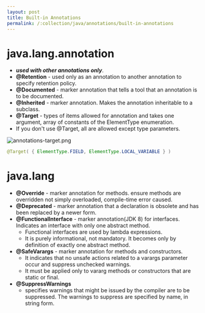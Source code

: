 ```yaml
---
layout: post
title: Built-in Annotations
permalink: /:collection/java/annotations/built-in-annotations
---
```


# java.lang.annotation
* ***used with other annotations only***.
* **@Retention** - used only as an annotation to another annotation to specify retention policy.
* **@Documented** - marker annotation that tells a tool that an annotation is to be documented. 
* **@Inherited** - marker annotation. Makes the annotation inheritable to a subclass.
* **@Target** - types of items allowed for annotation and takes one argument, array of constants of the ElementType enumeration.
* If you don't use @Target, all are allowed except type parameters.

![annotations-target.png]({{site.cdn}}/java/reflection/annotations-target.png)

```java
@Target( { ElementType.FIELD, ElementType.LOCAL_VARIABLE } )
```

# java.lang
* **@Override** - marker annotation for methods. ensure methods are overridden not simply overloaded, compile-time error caused.
* **@Deprecated** - marker annotation that a declaration is obsolete and has been replaced by a newer form.
* **@FunctionalInterface** - marker annotation(JDK 8) for interfaces. Indicates an interface with only one abstract method. 
    - Functional interfaces are used by lambda expressions.
    - It is purely informational, not mandatory. It becomes only by definition of exactly one abstract method.
* **@SafeVarargs** - marker annotation for methods and constructors. 
	- It indicates that no unsafe actions related to a varargs parameter occur and suppress unchecked warnings.
	- It must be applied only to vararg methods or constructors that are static or final.
* **@SuppressWarnings**
    - specifies warnings that might be issued by the compiler are to be suppressed. The warnings to suppress are specified by name, in string form.
